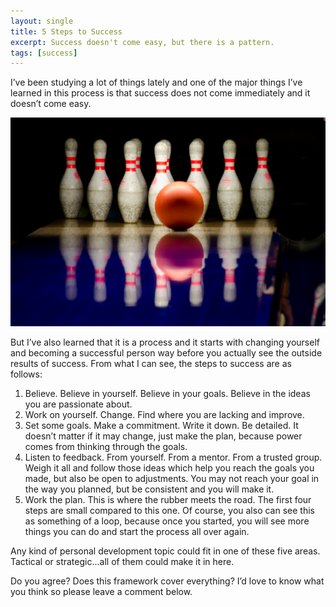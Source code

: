 ```yaml
---
layout: single
title: 5 Steps to Success
excerpt: Success doesn't come easy, but there is a pattern.
tags: [success]
---
```


I’ve been studying a lot of things lately and one of the major things I’ve learned in this process is that success does not come immediately and it doesn’t come easy.

![bowling][bowling]

But I’ve also learned that it is a process and it starts with changing yourself and becoming a successful person way before you actually see the outside results of success. From what I can see, the steps to success are as follows:

1. Believe. Believe in yourself. Believe in your goals. Believe in the ideas you are passionate about.
2. Work on yourself. Change. Find where you are lacking and improve.
3. Set some goals. Make a commitment. Write it down. Be detailed. It doesn’t matter if it may change, just make the plan, because power comes from thinking through the goals.
4. Listen to feedback. From yourself. From a mentor. From a trusted group. Weigh it all and follow those ideas which help you reach the goals you made, but also be open to adjustments. You may not reach your goal in the way you planned, but be consistent and you will make it.
5. Work the plan. This is where the rubber meets the road. The first four steps are small compared to this one. Of course, you also can see this as something of a loop, because once you started, you will see more things you can do and start the process all over again.

Any kind of personal development topic could fit in one of these five areas. Tactical or strategic…all of them could make it in here.

Do you agree? Does this framework cover everything? I’d love to know what you think so please leave a comment below.

[bowling]:/images/post_images/public-domain-images-free-stock-photos-alley-ball-bowl.jpg
